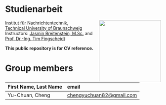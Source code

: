 # Studienarbeit
 <img src="https://www.tu-braunschweig.de/typo3conf/ext/tu_braunschweig/Resources/Public/Images/Logos/tu_braunschweig_logo.svg" align="right" width="200px"/>

[Institut für Nachrichtentechnik](https://www.tu-braunschweig.de/ifn),  
[Technical University of Braunschweig  ](https://www.tu-braunschweig.de/en/)  
Instructors: [Jasmin Breitenstein, M.Sc.](https://www.tu-braunschweig.de/ifn/institut/team/sv/breitenstein) and [Prof. Dr.-Ing. Tim Fingscheidt](https://www.tu-braunschweig.de/ifn/institut/abt/sv/prof-dr-ing-tim-fingscheidt)
<br clear="left"/>


**This public repository is for CV reference.**

# Group members
| First Name, Last Name| email |
|:-------|:-------|
| Yu-Chuan, Cheng | chengyuchuan82@gmail.com |
